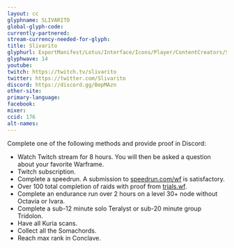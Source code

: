 ```yaml
---
layout: cc
glyphname: SLIVARITO
global-glyph-code:
currently-partnered:
stream-currency-needed-for-glyph:
title: Slivarito
glyphurl: ExportManifest/Lotus/Interface/Icons/Player/ContentCreators/Slivarito.png
glyphwave: 14
youtube:
twitch: https://twitch.tv/slivarito
twitter: https://twitter.com/Slivarito
discord: https://discord.gg/BepMAzn
other-site:
primary-language:
facebook:
mixer:
ccid: 176
alt-names:
---
```

Complete one of the following methods and provide proof in Discord:
* Watch Twitch stream for 8 hours. You will then be asked a question about your favorite Warframe.
* Twitch subscription.
* Complete a speedrun. A submission to [speedrun.com/wf](https://www.speedrun.com/wf) is satisfactory.
* Over 100 total completion of raids with proof from [trials.wf](https://trials.wf).
* Complete an endurance run over 2 hours on a level 30+ node without Octavia or Ivara.
* Complete a sub-12 minute solo Teralyst or sub-20 minute group Tridolon.
* Have all Kuria scans.
* Collect all the Somachords.
* Reach max rank in Conclave.
